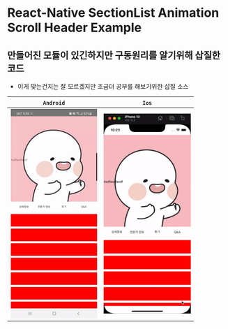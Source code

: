 # React-Native SectionList Animation Scroll Header Example

## 만들어진 모듈이 있긴하지만 구동원리를 알기위해 삽질한 코드

- 이게 맞는건지는 잘 모르겠지만 조금더 공부를 해보기위한 삽질 소스
<center>

|                         `Android`                         |                           `Ios`                           |
| :-------------------------------------------------------: | :-------------------------------------------------------: |
| <div style="width:200px"> ![example gif](./gif.gif)</div> | <div style="width:200px"> ![example gif](./ios.gif)</div> |

</center>
